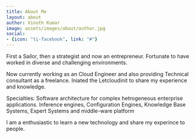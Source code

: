 ```yaml
---
title: About Me
layout: about
author: Vinoth Kumar
image: assets/images/about/author.jpg
social:
- {icon: "ti-facebook", link: "#"}
---
```


First a Sailor, then a strategist and now an entrepreneur. Fortunate
to have worked in diverse and challenging environments. 

Now currently working as an Cloud Engineer and also providing
Technical consultant as a freelance. Iniated the Letcloudinit to share my experience and knowledge.

Specialties: Software architecture for complex hetrogeneous
enterprise applications. Inference engines, Configuration Engines,
Knowledge Base Systems, Expert Systems and middle-ware
platform

I am a enthusiastic to learn a new technology and share my experince to people.
